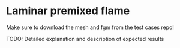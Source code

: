 # Laminar premixed flame

Make sure to download the mesh and fgm from the test cases repo!

TODO: Detailed explanation and description of expected results